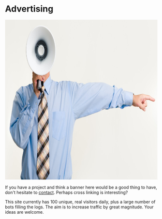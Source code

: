 # Advertising

<img src="./pexels-pressmaster-3851255.jpg" id="selectedimage" class="img-fluid mb-2 d-block"  alt="Man shouting in megaphone and pointing his left arm" width="840" height="529" />

If you have a project and think a banner here would be
a good thing to have, don't hesitate to [contact](../contact/). Perhaps cross linking is interesting?

This site currently has 100 unique, real visitors daily, plus a large number of bots filling the logs.
The aim is to increase traffic by great magnitude. Your ideas are welcome.